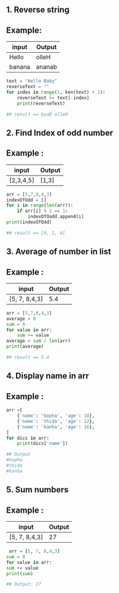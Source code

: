 ## 1. Reverse string
## Example:

| input | Output |
|----   |--------|
| Hello | olleH  | 
| banana| ananab |  

```python
text = "Hello Baby"
reverseText = ""
for index in range(1, ken(text) + 1):
    reverseText += text[-index]
    print(reverseText)

## result == byaB olleH
```  
## 2. Find Index of odd number
## Example :
| input    | Output |
|--------- |--------|
| [2,3,4,5]| [1,3]  | 

```python
arr = [5,7,8,4,3]
indexOfOdd = []
for i in range(len(arr)):
    if arr[i] % 2 == 1:
        indexOfOadd.append(i)
print(indexOfOdd)

## result == [0, 1, 4]
``` 
## 3. Average of number in list
## Example :
| input        | Output |
|---------     |--------|
| [5, 7, 8,4,3]|   5.4  |

```python
arr = [5,7,8,4,3]
average = 0
sum = 0
for value in arr:
    sum += value
average = sum / len(arr)
print(average)

## result == 5.4
``` 

## 4. Display name in arr
## Example :

```python
arr =[
    {'name': 'bopha', 'age': 18},
    {'name': 'thida', 'age': 12},
    {'name': 'kanha', 'age': 16},
]
for dics in arr:
    print(dics['name'])

## Output
#bopha 
#thida
#kanha
``` 

## 5. Sum numbers
## Example :

| input        | Output |
|---------     |--------|
| [5, 7, 8,4,3]|   27 |

```python
 arr = [5, 7, 8,4,3]
sum = 0
for value in arr:
sum += value
print(sum)

## Output: 27
``` 



